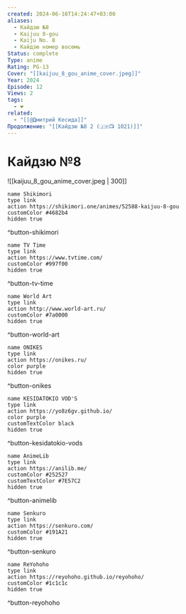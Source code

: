 ```yaml
---
created: 2024-06-16T14:24:47+03:00
aliases:
  - Кайдзю №8
  - Kaijuu 8-gou
  - Kaiju No. 8
  - Кайдзю номер восемь
Status: complete
Type: anime
Rating: PG-13
Cover: "[[kaijuu_8_gou_anime_cover.jpeg]]"
Year: 2024
Episode: 12
Views: 2
tags:
  - ❤
related:
  - "[[@Дмитрий Кесида]]"
Продолжение: "[[Кайдзю №8 2 (🇯🇵📺 1021)]]"
---
```


# Кайдзю №8

![[kaijuu_8_gou_anime_cover.jpeg | 300]]


```button
name Shikimori
type link
action https://shikimori.one/animes/52588-kaijuu-8-gou
customColor #4682b4
hidden true
```
^button-shikimori

```button
name TV Time
type link
action https://www.tvtime.com/
customColor #997f00
hidden true
```
^button-tv-time

```button
name World Art
type link
action http://www.world-art.ru/
customColor #7a0000
hidden true
```
^button-world-art

```button
name ONIKES
type link
action https://onikes.ru/
color purple
hidden true
```
^button-onikes

```button
name KESIDATOKIO VOD'S
type link
action https://yo8z6gv.github.io/
color purple
customTextColor black
hidden true
```
^button-kesidatokio-vods

```button
name AnimeLib
type link
action https://anilib.me/
customColor #252527
customTextColor #7E57C2
hidden true
```
^button-animelib

```button
name Senkuro
type link
action https://senkuro.com/
customColor #191A21
hidden true
```
^button-senkuro

```button
name ReYohoho
type link
action https://reyohoho.github.io/reyohoho/
customColor #1c1c1c
hidden true
```
^button-reyohoho
